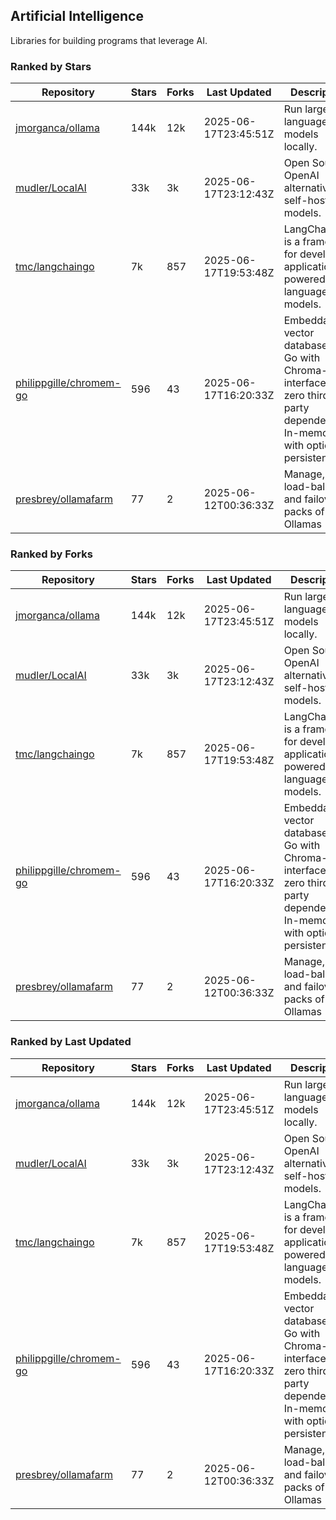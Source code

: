 ## Artificial Intelligence

Libraries for building programs that leverage AI.

### Ranked by Stars

| Repository | Stars | Forks | Last Updated | Description | 
|------------|-------|-------|--------------|-------------|
| [jmorganca/ollama](https://github.com/jmorganca/ollama) | 144k | 12k | 2025-06-17T23:45:51Z |  Run large language models locally. |
| [mudler/LocalAI](https://github.com/mudler/LocalAI) | 33k | 3k | 2025-06-17T23:12:43Z |  Open Source OpenAI alternative, self-host AI models. |
| [tmc/langchaingo](https://github.com/tmc/langchaingo) | 7k | 857 | 2025-06-17T19:53:48Z |  LangChainGo is a framework for developing applications powered by language models. |
| [philippgille/chromem-go](https://github.com/philippgille/chromem-go) | 596 | 43 | 2025-06-17T16:20:33Z |  Embeddable vector database for Go with Chroma-like interface and zero third-party dependencies. In-memory with optional persistence. |
| [presbrey/ollamafarm](https://github.com/presbrey/ollamafarm) | 77 | 2 | 2025-06-12T00:36:33Z |  Manage, load-balance, and failover packs of Ollamas |

### Ranked by Forks

| Repository | Stars | Forks | Last Updated | Description | 
|------------|-------|-------|--------------|-------------|
| [jmorganca/ollama](https://github.com/jmorganca/ollama) | 144k | 12k | 2025-06-17T23:45:51Z |  Run large language models locally. |
| [mudler/LocalAI](https://github.com/mudler/LocalAI) | 33k | 3k | 2025-06-17T23:12:43Z |  Open Source OpenAI alternative, self-host AI models. |
| [tmc/langchaingo](https://github.com/tmc/langchaingo) | 7k | 857 | 2025-06-17T19:53:48Z |  LangChainGo is a framework for developing applications powered by language models. |
| [philippgille/chromem-go](https://github.com/philippgille/chromem-go) | 596 | 43 | 2025-06-17T16:20:33Z |  Embeddable vector database for Go with Chroma-like interface and zero third-party dependencies. In-memory with optional persistence. |
| [presbrey/ollamafarm](https://github.com/presbrey/ollamafarm) | 77 | 2 | 2025-06-12T00:36:33Z |  Manage, load-balance, and failover packs of Ollamas |

### Ranked by Last Updated

| Repository | Stars | Forks | Last Updated | Description | 
|------------|-------|-------|--------------|-------------|
| [jmorganca/ollama](https://github.com/jmorganca/ollama) | 144k | 12k | 2025-06-17T23:45:51Z |  Run large language models locally. |
| [mudler/LocalAI](https://github.com/mudler/LocalAI) | 33k | 3k | 2025-06-17T23:12:43Z |  Open Source OpenAI alternative, self-host AI models. |
| [tmc/langchaingo](https://github.com/tmc/langchaingo) | 7k | 857 | 2025-06-17T19:53:48Z |  LangChainGo is a framework for developing applications powered by language models. |
| [philippgille/chromem-go](https://github.com/philippgille/chromem-go) | 596 | 43 | 2025-06-17T16:20:33Z |  Embeddable vector database for Go with Chroma-like interface and zero third-party dependencies. In-memory with optional persistence. |
| [presbrey/ollamafarm](https://github.com/presbrey/ollamafarm) | 77 | 2 | 2025-06-12T00:36:33Z |  Manage, load-balance, and failover packs of Ollamas |

